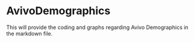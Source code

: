 # AvivoDemographics

This will provide the coding and graphs regarding Avivo Demographics in the markdown file.
